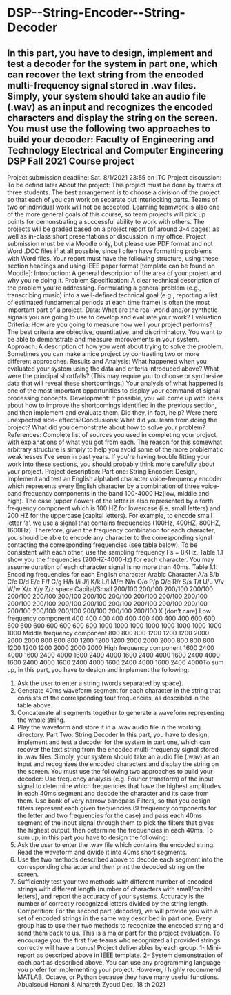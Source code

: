 # DSP--String-Encoder--String-Decoder
In this part, you have to design, implement and test a decoder for the system in part one, which can recover the text string from the encoded multi-frequency signal stored in .wav files. Simply, your system should take an audio file (.wav) as an input and recognizes the encoded characters and display the string on the screen. You must use the following two approaches to build your decoder:
Faculty of Engineering and Technology
Electrical and Computer Engineering
DSP Fall 2021
Course project
--------------------------------------------------------------------------------------------------------------------
Project submission deadline: Sat. 8/1/2021 23:55 on ITC
Project discussion: To be defind later
About the project:
This project must be done by teams of three students. The best arrangement is to choose a division of the
project so that each of you can work on separate but interlocking parts. Teams of two or individual work
will not be accepted.
Learning teamwork is also one of the more general goals of this course, so team projects will pick up
points for demonstrating a successful ability to work with others.
The projects will be graded based on a project report (of around 3-4 pages) as well as in-class short
presentations or discussion in my office.
Project submission must be via Moodle only, but please use PDF format and not Word .DOC files if at all
possible, since I often have formatting problems with Word files.
Your report must have the following structure, using these section headings and using IEEE paper format [template
can be found on Moodle]:
Introduction: A general description of the area of your project and why you're doing it.
Problem Specification: A clear technical description of the problem you're addressing. Formulating a general
problem (e.g., transcribing music) into a well-defined technical goal (e.g., reporting a list of estimated fundamental
periods at each time frame) is often the most important part of a project.
Data: What are the real-world and/or synthetic signals you are going to use to develop and evaluate your work?
Evaluation Criteria: How are you going to measure how well your project performs? The best criteria are objective,
quantitative, and discriminatory. You want to be able to demonstrate and measure improvements in your system.
Approach: A description of how you went about trying to solve the problem. Sometimes you can make a nice project
by contrasting two or more different approaches.
Results and Analysis: What happened when you evaluated your system using the data and criteria introduced
above? What were the principal shortfalls? (This may require you to choose or synthesize data that will reveal these
shortcomings.) Your analysis of what happened is one of the most important opportunities to display your
command of signal processing concepts.
Development: If possible, you will come up with ideas about how to improve the shortcomings identified in the
previous section, and then implement and evaluate them. Did they, in fact, help? Were there unexpected side-
effects?Conclusions: What did you learn from doing the project? What did you demonstrate about how to solve your
problem?
References: Complete list of sources you used in completing your project, with explanations of what you got from
each.
The reason for this somewhat arbitrary structure is simply to help you avoid some of the more problematic
weaknesses I've seen in past years. If you're having trouble fitting your work into these sections, you should
probably think more carefully about your project.
Project description:
Part one: String Encoder:
Design, Implement and test an English alphabet character voice-frequency encoder which represents every English
character by a combination of three voice-band frequency components in the band 100-4000 Hz(low, middle and
high). The case (upper /lower) of the letter is also represented by a forth frequency component which is 100 HZ for
lowercase (i.e. small letters) and 200 HZ for the uppercase (capital letters).
For example, to encode small letter ‘a’, we use a signal that contains frequencies (100Hz, 400HZ, 800HZ, 1600Hz).
Therefore, given the frequency combination for each character, you should be able to encode any character to the
corresponding signal contacting the corresponding frequencies (see table below). To be consistent with each other,
use the sampling frequency Fs = 8KHz.
Table 1.1 show you the frequencies (200HZ-4000Hz) for each character. You may assume duration of each character
signal is no more than 40ms.
Table 1.1: Encoding frequencies for each English character
Arabic
Character
A/a
B/b
C/c
D/d
E/e
F/f
G/g
H/h
I/i
J/j
K/k
L/l
M/m
N/n
O/o
P/p
Q/q
R/r
S/s
T/t
U/u
V/v
W/w
X/x
Y/y
Z/z
space
Capital/Small
200/100
200/100
200/100
200/100
200/100
200/100
200/100
200/100
200/100
200/100
200/100
200/100
200/100
200/100
200/100
200/100
200/100
200/100
200/100
200/100
200/100
200/100
200/100
200/100
200/100
200/100
X (don’t care)
Low frequency
component
400
400
400
400
400
400
400
400
400
600
600
600
600
600
600
600
600
600
1000
1000
1000
1000
1000
1000
1000
1000
1000
Middle frequency
component
800
800
800
1200
1200
1200
2000
2000
2000
800
800
800
1200
1200
1200
2000
2000
2000
800
800
800
1200
1200
1200
2000
2000
2000
High frequency
component
1600
2400
4000
1600
2400
4000
1600
2400
4000
1600
2400
4000
1600
2400
4000
1600
2400
4000
1600
2400
4000
1600
2400
4000
1600
2400
4000To sum up, in this part, you have to design and implement the following:
1. Ask the user to enter a string (words separated by space).
2. Generate 40ms waveform segment for each character in the string that consists of the corresponding four
frequencies, as described in the table above.
3. Concatenate all segments together to generate a waveform representing the whole string.
4. Play the waveform and store it in a .wav audio file in the working directory.
Part Two: String Decoder
In this part, you have to design, implement and test a decoder for the system in part one, which can recover the text
string from the encoded multi-frequency signal stored in .wav files. Simply, your system should take an audio file
(.wav) as an input and recognizes the encoded characters and display the string on the screen.
You must use the following two approaches to build your decoder:
Use frequency analysis (e.g. Fourier transform) of the input signal to determine which frequencies that have
the highest amplitudes in each 40ms segment and decode the character and its case from them.
Use bank of very narrow bandpass Filters, so that you design filters represent each given frequencies (9
frequency components for the letter and two frequencies for the case) and pass each 40ms segment of the
input signal through them to pick the filters that gives the highest output, then determine the frequencies in
each 40ms.
To sum up, in this part you have to design the following:
1. Ask the user to enter the .wav file which contains the encoded string. Read the waveform and divide it into
40ms short segments.
2. Use the two methods described above to decode each segment into the corresponding character and then
print the decoded string on the screen.
3. Sufficiently test your two methods with different number of encoded strings with different length (number
of characters with small/capital letters), and report the accuracy of your systems. Accuracy is the number of
correctly recognized letters divided by the string length.
Competition:
For the second part (decoder), we will provide you with a set of encoded strings in the same way described
in part one. Every group has to use their two methods to recognize the encoded string and send them back to
us. This is a major part for the project evaluation.
To encourage you, the first five teams who recognized all provided strings correctly will have a bonus!
Project deliverables by each group:
1- Mini-report as described above in IEEE template.
2- System demonstration of each part as described above.
You can use any programming language you prefer for implementing your project. However, I highly recommend
MATLAB, Octave, or Python because they have many useful functions.
Abualsoud Hanani & Alhareth Zyoud
Dec. 18 th 2021
